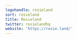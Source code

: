 ```yaml
---
logohandle: rosieland
sort: rosieland
title: Rosieland
twitter: rosielandhq
website: 'https://rosie.land/'
---
```

